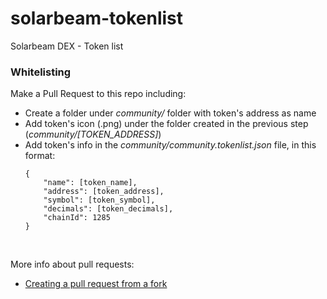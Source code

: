 # solarbeam-tokenlist
Solarbeam DEX - Token list

### Whitelisting

Make a Pull Request to this repo including:
- Create a folder under *community/* folder with token's address as name
- Add token's icon (.png) under the folder created in the previous step (*community/[TOKEN_ADDRESS]*)
- Add token's info in the *community/community.tokenlist.json* file, in this format:
  ```
  {
      "name": [token_name],
      "address": [token_address],
      "symbol": [token_symbol],
      "decimals": [token_decimals],
      "chainId": 1285
  }
  ```

<br>

More info about pull requests:
- [Creating a pull request from a fork](https://docs.github.com/en/github/collaborating-with-pull-requests/proposing-changes-to-your-work-with-pull-requests/creating-a-pull-request-from-a-fork)